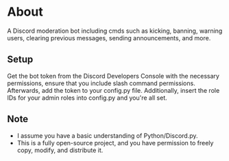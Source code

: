 # About
A Discord moderation bot including cmds such as kicking, banning, warning users, clearing previous messages, sending announcements, and more.

## Setup
Get the bot token from the Discord Developers Console with the necessary permissions, ensure that you include slash command permissions. Afterwards, add the token to your config.py file. Additionally, insert the role IDs for your admin roles into config.py and you're all set.

## Note
- I assume you have a basic understanding of Python/Discord.py.
- This is a fully open-source project, and you have permission to freely copy, modify, and distribute it.
